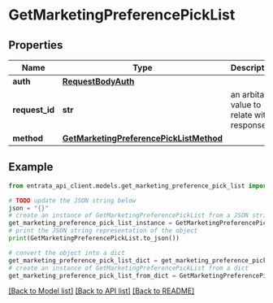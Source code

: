 # GetMarketingPreferencePickList


## Properties

Name | Type | Description | Notes
------------ | ------------- | ------------- | -------------
**auth** | [**RequestBodyAuth**](RequestBodyAuth.md) |  | 
**request_id** | **str** | an arbitary value to relate with response. | [optional] 
**method** | [**GetMarketingPreferencePickListMethod**](GetMarketingPreferencePickListMethod.md) |  | 

## Example

```python
from entrata_api_client.models.get_marketing_preference_pick_list import GetMarketingPreferencePickList

# TODO update the JSON string below
json = "{}"
# create an instance of GetMarketingPreferencePickList from a JSON string
get_marketing_preference_pick_list_instance = GetMarketingPreferencePickList.from_json(json)
# print the JSON string representation of the object
print(GetMarketingPreferencePickList.to_json())

# convert the object into a dict
get_marketing_preference_pick_list_dict = get_marketing_preference_pick_list_instance.to_dict()
# create an instance of GetMarketingPreferencePickList from a dict
get_marketing_preference_pick_list_from_dict = GetMarketingPreferencePickList.from_dict(get_marketing_preference_pick_list_dict)
```
[[Back to Model list]](../README.md#documentation-for-models) [[Back to API list]](../README.md#documentation-for-api-endpoints) [[Back to README]](../README.md)


